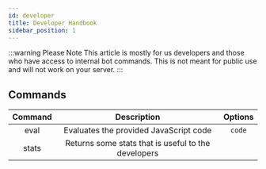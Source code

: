 ```yaml
---
id: developer
title: Developer Handbook
sidebar_position: 1
---
```


:::warning Please Note
This article is mostly for us developers and those who have access to internal bot commands. This is not meant for public use and will not work on your server.
:::

## Commands

| Command |                     Description                     | Options |
| :-----: | :-------------------------------------------------: | :-----: |
|  eval   |       Evaluates the provided JavaScript code        | `code`  |
|  stats  | Returns some stats that is useful to the developers |         |
